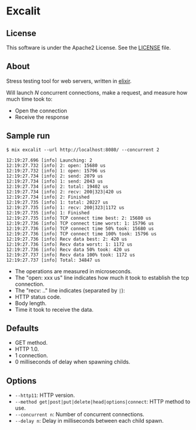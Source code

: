 # Excalit

## License

This software is under the Apache2 License. See the [LICENSE](https://github.com/marcelog/excalit/blob/master/LICENSE) file.

## About

Stress testing tool for web servers, written in [elixir](http://elixir-lang.org/).

Will launch *N* concurrent connections, make a request, and measure how much time took to:

 * Open the connection
 * Receive the response

## Sample run

    $ mix excalit --url http://localhost:8080/ --concurrent 2

    12:19:27.696 [info] Launching: 2
    12:19:27.732 [info] 2: open: 15680 us
    12:19:27.732 [info] 1: open: 15796 us
    12:19:27.734 [info] 2: send: 2079 us
    12:19:27.734 [info] 1: send: 2043 us
    12:19:27.734 [info] 2: total: 19402 us
    12:19:27.734 [info] 2: recv: 200|323|420 us
    12:19:27.734 [info] 2: Finished
    12:19:27.735 [info] 1: total: 20227 us
    12:19:27.735 [info] 1: recv: 200|323|1172 us
    12:19:27.735 [info] 1: Finished
    12:19:27.735 [info] TCP connect time best: 2: 15680 us
    12:19:27.736 [info] TCP connect time worst: 1: 15796 us
    12:19:27.736 [info] TCP connect time 50% took: 15680 us
    12:19:27.736 [info] TCP connect time 100% took: 15796 us
    12:19:27.736 [info] Recv data best: 2: 420 us
    12:19:27.736 [info] Recv data worst: 1: 1172 us
    12:19:27.736 [info] Recv data 50% took: 420 us
    12:19:27.737 [info] Recv data 100% took: 1172 us
    12:19:27.737 [info] Total: 34847 us

 * The operations are measured in microseconds.
 * The "open: xxx us" line indicates how much it took to establish the tcp connection.
 * The "recv: .." line indicates (separated by `|`):
  * HTTP status code.
  * Body length.
  * Time it took to receive the data.

## Defaults

 * GET method.
 * HTTP 1.0.
 * 1 connection.
 * 0 milliseconds of delay when spawning childs.

## Options

 * `--http11`: HTTP version.
 * `--method get|post|put|delete|head|options|connect`: HTTP method to use.
 * `--concurrent n`: Number of concurrent connections.
 * `--delay n`: Delay in milliseconds between each child spawn.
